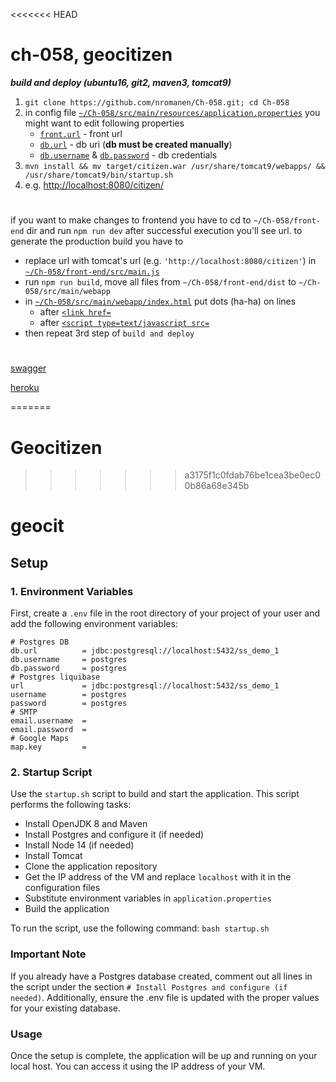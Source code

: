 <<<<<<< HEAD
# ch-058, geocitizen

___build and deploy (ubuntu16, git2, maven3, tomcat9)___

1) `git clone https://github.com/nromanen/Ch-058.git; cd Ch-058`
1) in config file [`~/Ch-058/src/main/resources/application.properties`](https://git.io/vA4Sw)
	you might want to edit following properties
	 * [`front.url`](https://git.io/vARyB) - front url
	 * [`db.url`](https://git.io/vARyu) - db uri (__db must be created manually__)
	 * [`db.username`](https://git.io/vARyo) & [`db.password`](https://git.io/vARyK) - db credentials
1) `mvn install && mv target/citizen.war /usr/share/tomcat9/webapps/ && /usr/share/tomcat9/bin/startup.sh`
1) e.g. <http://localhost:8080/citizen/>

# 

if you want to make changes to frontend 
you have to cd to `~/Ch-058/front-end` dir and run `npm run dev` after successful execution you'll see url.
to generate the production build you have to
 - replace url with tomcat's url (e.g. `'http://localhost:8080/citizen'`) in [`~/Ch-058/front-end/src/main.js`](git.io/vA49U)
 - run `npm run build`, move all files from `~/Ch-058/front-end/dist` to `~/Ch-058/src/main/webapp`
 - in [`~/Ch-058/src/main/webapp/index.html`](https://git.io/vAR9l) put dots (ha-ha) on lines
    * after [`<link href=`](https://git.io/vARrw) 
    * after [`<script type=text/javascript src=`](https://git.io/vARr5)          
- then repeat 3rd step of `build and deploy`  

# 
    
[swagger](http://localhost:8080/citizen/swagger-ui.html)

[heroku](https://geocitizen.herokuapp.com)  
  

=======
# Geocitizen
>>>>>>> a3175f1c0fdab76be1cea3be0ec00b86a68e345b
# geocit

## Setup

### 1. Environment Variables

First, create a `.env` file in the root directory of your project of your user and add the following environment variables:
```
# Postgres DB
db.url 			= jdbc:postgresql://localhost:5432/ss_demo_1
db.username 	= postgres
db.password 	= postgres
# Postgres liquibase
url 			= jdbc:postgresql://localhost:5432/ss_demo_1
username 		= postgres
password 		= postgres
# SMTP
email.username 	=
email.password 	=
# Google Maps
map.key 		=
```

### 2. Startup Script

Use the `startup.sh` script to build and start the application. This script performs the following tasks:

- Install OpenJDK 8 and Maven
- Install Postgres and configure it (if needed)
- Install Node 14 (if needed)
- Install Tomcat
- Clone the application repository
- Get the IP address of the VM and replace `localhost` with it in the configuration files
- Substitute environment variables in `application.properties`
- Build the application

To run the script, use the following command:
`bash startup.sh`

### Important Note
If you already have a Postgres database created, comment out all lines in the script under the section `# Install Postgres and configure (if needed)`. Additionally, ensure the .env file is updated with the proper values for your existing database.

### Usage
Once the setup is complete, the application will be up and running on your local host. You can access it using the IP address of your VM.
